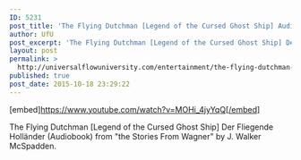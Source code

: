 ```yaml
---
ID: 5231
post_title: 'The Flying Dutchman [Legend of the Cursed Ghost Ship] Audiobook'
author: UfU
post_excerpt: 'The Flying Dutchman [Legend of the Cursed Ghost Ship] Der Fliegende Holländer (Audiobook) from "the Stories From Wagner" by J. Walker McSpadden.'
layout: post
permalink: >
  http://universalflowuniversity.com/entertainment/the-flying-dutchman-legend-of-the-cursed-ghost-ship-audiobook/
published: true
post_date: 2015-10-18 23:29:22
---
```

[embed]https://www.youtube.com/watch?v=MOHi_4jyYqQ[/embed]<br>
<p>The Flying Dutchman [Legend of the Cursed Ghost Ship] Der Fliegende Holländer (Audiobook) from "the Stories From Wagner" by J. Walker McSpadden.</p>
